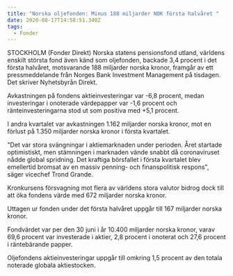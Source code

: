 ```yaml
---
title: "Norska oljefonden: Minus 188 miljarder NOK första halvåret "
date: 2020-08-17T14:58:51.340Z
tags:
  - Fonder
---
```

STOCKHOLM (Fonder Direkt) Norska statens pensionsfond utland, världens enskilt största fond även känd som oljefonden, backade 3,4 procent i det första halvåret, motsvarande 188 miljarder norska kronor, framgår av ett pressmeddelande från Norges Bank Investment Management på tisdagen. Det skriver Nyhetsbyrån Direkt.

Avkastningen på fondens aktieinvesteringar var -6,8 procent, medan investeringar i onoterade värdepapper var -1,6 procent och ränteinvesteringarna stod ut som positiva med +5,1 procent.

I andra kvartalet var avkastningen 1.162 miljarder norska kronor, mot en förlust på 1.350 miljarder norska kronor i första kvartalet.

"Det var stora svängningar i aktiemarknaden under perioden. Året startade optimistiskt, men stämningen i marknaden vände snabbt då coronaviruset nådde global spridning. Det kraftiga börsfallet i första kvartalet blev emellertid bromsat av en massiv penning- och finanspolitisk respons", säger vicechef Trond Grande.

Kronkursens försvagning mot flera av världens stora valutor bidrog dock till att öka fondens värde med 672 miljarder norska kronor.

Uttagen ur fonden under det första halvåret uppgår till 167 miljarder norska kronor.

Fondvärdet var per den 30 juni i år 10.400 miljarder norska kronor, varav 69,6 procent var investerade i aktier, 2,8 procent i onoterat och 27,6 procent i räntebärande papper.

Oljefondens aktieinvesteringar uppgår till omkring 1,5 procent av den totala noterade globala aktiestocken.